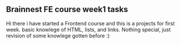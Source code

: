 ## Brainnest FE course week1 tasks

Hi there i have started a Frontend course and this is a projects for first week.
basic knowlege of HTML, lists, and links. Nothing special, just revision of some knowlege gotten before :)
